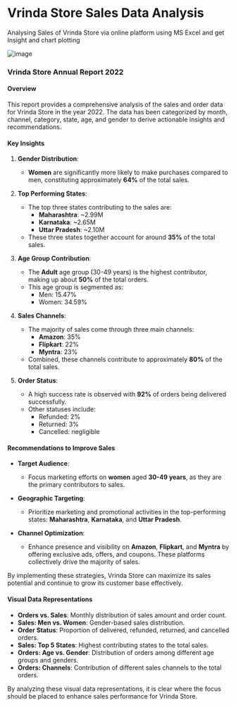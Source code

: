 # Vrinda Store Sales Data Analysis
Analysing Sales of Vrinda Store via online platform using MS Excel and get Insight and chart plotting

![image](https://github.com/PraveenGupta11001/Vrinda-Store-Sales-Data-Analysis/assets/105053871/464ff613-bb93-42e2-8bb5-99c22046a3f3)

### Vrinda Store Annual Report 2022

#### Overview
This report provides a comprehensive analysis of the sales and order data for Vrinda Store in the year 2022. The data has been categorized by month, channel, category, state, age, and gender to derive actionable insights and recommendations.

#### Key Insights

1. **Gender Distribution**:
   - **Women** are significantly more likely to make purchases compared to men, constituting approximately **64%** of the total sales.
   
2. **Top Performing States**:
   - The top three states contributing to the sales are:
     - **Maharashtra**: ~2.99M
     - **Karnataka**: ~2.65M
     - **Uttar Pradesh**: ~2.10M
   - These three states together account for around **35%** of the total sales.

3. **Age Group Contribution**:
   - The **Adult** age group (30-49 years) is the highest contributor, making up about **50%** of the total orders.
   - This age group is segmented as:
     - Men: 15.47%
     - Women: 34.59%

4. **Sales Channels**:
   - The majority of sales come through three main channels:
     - **Amazon**: 35%
     - **Flipkart**: 22%
     - **Myntra**: 23%
   - Combined, these channels contribute to approximately **80%** of the total sales.

5. **Order Status**:
   - A high success rate is observed with **92%** of orders being delivered successfully.
   - Other statuses include:
     - Refunded: 2%
     - Returned: 3%
     - Cancelled: negligible

#### Recommendations to Improve Sales

- **Target Audience**:
  - Focus marketing efforts on **women** aged **30-49 years**, as they are the primary contributors to sales.

- **Geographic Targeting**:
  - Prioritize marketing and promotional activities in the top-performing states: **Maharashtra**, **Karnataka**, and **Uttar Pradesh**.

- **Channel Optimization**:
  - Enhance presence and visibility on **Amazon**, **Flipkart**, and **Myntra** by offering exclusive ads, offers, and coupons. These platforms collectively drive the majority of sales.

By implementing these strategies, Vrinda Store can maximize its sales potential and continue to grow its customer base effectively.

#### Visual Data Representations
- **Orders vs. Sales**: Monthly distribution of sales amount and order count.
- **Sales: Men vs. Women**: Gender-based sales distribution.
- **Order Status**: Proportion of delivered, refunded, returned, and cancelled orders.
- **Sales: Top 5 States**: Highest contributing states to the total sales.
- **Orders: Age vs. Gender**: Distribution of orders among different age groups and genders.
- **Orders: Channels**: Contribution of different sales channels to the total orders.

By analyzing these visual data representations, it is clear where the focus should be placed to enhance sales performance for Vrinda Store.
